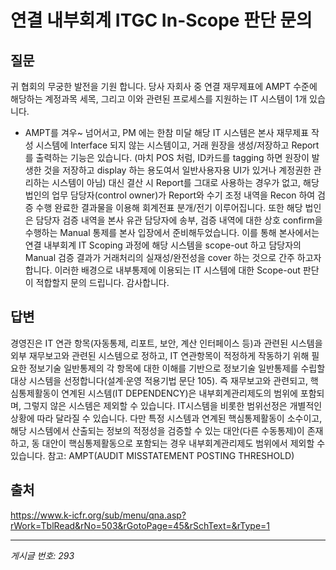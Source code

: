 # 연결 내부회계 ITGC In-Scope 판단 문의

## 질문
귀 협회의 무궁한 발전을 기원 합니다.
당사 자회사 중 연결 재무제표에 AMPT 수준에 해당하는 계정과목 세목, 그리고 이와 관련된 프로세스를 지원하는 IT 시스템이 1개 있습니다.
- AMPT를 겨우~ 넘어서고, PM 에는 한참 미달
해당 IT 시스템은 본사 재무제표 작성 시스템에 Interface 되지 않는 시스템이고, 거래 원장을 생성/저장하고 Report를 출력하는 기능은 있습니다. (마치 POS 처럼, ID카드를 tagging 하면 원장이 발생한 것을 저장하고 display 하는 용도여서 일반사용자용 UI가 있거나 계정권한 관리하는 시스템이 아님)
대신 결산 시 Report를 그대로 사용하는 경우가 없고, 해당 법인의 업무 담당자(control owner)가 Report와 수기 조정 내역을 Recon 하여 검증 수행 완료한 결과물을 이용해 회계전표 분개/전기 이루어집니다.
또한 해당 법인은 담당자 검증 내역을 본사 유관 담당자에 송부, 검증 내역에 대한 상호 confirm을 수행하는 Manual 통제를 본사 입장에서 준비해두었습니다.
이를 통해 본사에서는 연결 내부회계 IT Scoping 과정에 해당 시스템을 scope-out 하고 담당자의 Manual 검증 결과가 거래처리의 실재성/완전성을 cover 하는 것으로 간주 하고자 합니다.
이러한 배경으로 내부통제에 이용되는 IT 시스템에 대한 Scope-out 판단이 적합할지 문의 드립니다.
감사합니다.

## 답변
경영진은 IT 연관 항목(자동통제, 리포트, 보안, 계산 인터페이스 등)과 관련된 시스템을 외부 재무보고와 관련된 시스템으로 정하고, IT 연관항목이 적정하게 작동하기 위해 필요한 정보기술 일반통제의 각 항목에 대한 이해를 기반으로 정보기술 일반통제를 수립할 대상 시스템을 선정합니다(설계·운영 적용기법 문단 105). 즉 재무보고와 관련되고, 핵심통제활동이 연계된 시스템(IT DEPENDENCY)은 내부회계관리제도의 범위에 포함되며, 그렇지 않은 시스템은 제외할 수 있습니다.
IT시스템을 비롯한 범위선정은 개별적인 상황에 따라 달라질 수 있습니다. 다만 특정 시스템과 연계된 핵심통제활동이 소수이고, 해당 시스템에서 산출되는 정보의 적정성을 검증할 수 있는 대안(다른 수동통제)이 존재하고, 동 대안이 핵심통제활동으로 포함되는 경우 내부회계관리제도 범위에서 제외할 수 있습니다.
참고: AMPT(AUDIT MISSTATEMENT POSTING THRESHOLD)

## 출처
https://www.k-icfr.org/sub/menu/qna.asp?rWork=TblRead&rNo=503&rGotoPage=45&rSchText=&rType=1

---
*게시글 번호: 293*
